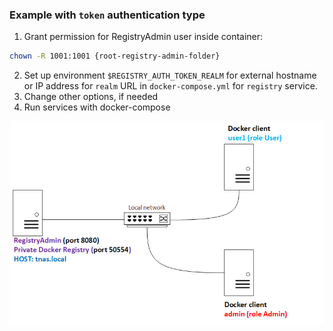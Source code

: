 ### Example with `token` authentication type

1. Grant permission for RegistryAdmin user inside container:

```bash
chown -R 1001:1001 {root-registry-admin-folder}
```

2. Set up environment `$REGISTRY_AUTH_TOKEN_REALM` for external hostname or IP address for `realm` URL in
   `docker-compose.yml` for `registry` service.
3. Change other options, if needed
4. Run services with docker-compose

![netwrok sample](../../assets/network_sample.png)